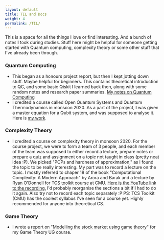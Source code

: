 ```yaml
---
layout: default
title: TIL and Docs
weight: 4
permalink: /TIL/
---
```


This is a space for all the things I love or find interesting. And a bunch of notes I took during studies. Stuff here might be helpful for someone getting started with Quantum computing, complexity theory or some other stuff that I've already been through. 

### Quantum Computing
- This began as a honours project report, but then I kept jotting down stuff. Maybe helpful for beginners. This contains theoretical introduction to QC, and some basic Qiskit I learned back then, along with some random notes and research paper summaries.
[My notes on Quantum Computing](../assets/documents/Quantum_Notes.pdf)
- I credited a course called Open Quantum Systems and Quantum Thermodynamics in monsoon 2020. As a part of the project, I was given a master equation for a Qubit system, and was supposed to analyse it. Here is [my work](../assets/documents/Open_Quantum_Systems_Project.pdf). 

### Complexity Theory
- I credited a course on complexity theory in monsoon 2020. For the course project, we were to form a team of 3 people, and each member of the team was supposed to either record a lecture, prepare notes or prepare a quiz and assignment on a topic not taught in class (pretty neat idea :P). We picked "PCPs and hardness of approximation," as I found the topic to be really interesting. My part was to record a lecture on the topic. I mostly referred to chaper 18 of the book "Computational Complexity: A Modern Approach" by Arora and Barak and a lecture by Ryan O'Donnell for TCS toolkit course at CMU. [Here is the YouTube link to the recording.](https://youtu.be/zFyy2H_7oOk) I'd probably reorganise the sections a bit if I had to do it again. Also try not to record each topic separately :P
PS: TCS Toolkit (CMU) has the coolest syllabus I've seen for a course yet. Highly recommended for anyone into theoretical CS. 

### Game Theory
- I wrote a report on "[Modelling the stock market using game theory](../assets/documents/Modelling%20the%20stock%20market%20using%20game%20theory.pdf)" for my Game Theory UG course.

